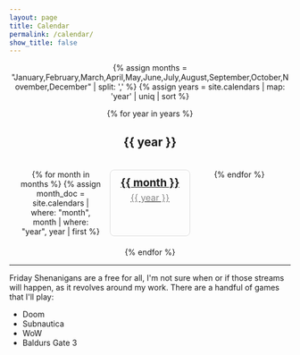 ```yaml
---
layout: page
title: Calendar
permalink: /calendar/
show_title: false
---
```


<div class="calendar-container">
  {% assign months = "January,February,March,April,May,June,July,August,September,October,November,December" | split: ',' %}
  {% assign years = site.calendars | map: 'year' | uniq | sort %}

  {% for year in years %}
    <h2>{{ year }}</h2>
    <div class="calendar-grid">
      {% for month in months %}
        {% assign month_doc = site.calendars | where: "month", month | where: "year", year | first %}
        <div class="calendar-month">
          <a href="{{ month_doc.url | relative_url }}">
            <div class="month-title">{{ month }}</div>
            <div class="month-year">{{ year }}</div>
          </a>
        </div>
      {% endfor %}
    </div>
  {% endfor %}
</div>

<style>
.calendar-container {
  text-align: center;
}
.calendar-grid {
  display: grid;
  grid-template-columns: repeat(3, 1fr);
  grid-gap: 1rem;
  max-width: 900px;
  margin: 0 auto;
  padding: 20px;
}
.calendar-month {
  border: 1px solid #ddd;
  border-radius: 0.5rem;
  padding: 10px;
  text-align: center;
  transition: all 0.3s ease;
}
.calendar-month:hover {
  background-color: #007acc;
  color: white;
}
.month-title {
  font-size: 1.2rem;
  font-weight: bold;
  margin-bottom: 5px;
}
.month-year {
  font-size: 1rem;
  color: #888;
}
</style>

---

Friday Shenanigans are a free for all, I'm not sure when or if those streams will happen, as it revolves around my work. There are a handful of games that I'll play:

- Doom
- Subnautica
- WoW
- Baldurs Gate 3
